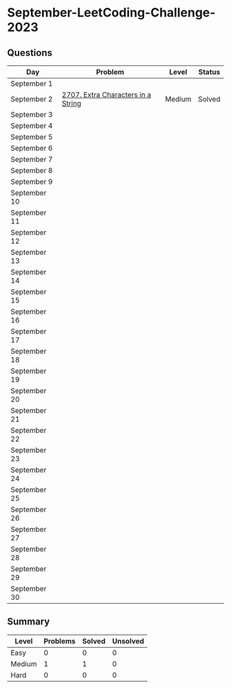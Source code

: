 # September-LeetCoding-Challenge-2023

## Questions
| Day | Problem | Level | Status |
| --- | --- | --- | --- |
| September 1 | []() |  |  |
| September 2 | [2707. Extra Characters in a String](https://leetcode.com/problems/extra-characters-in-a-string/) | Medium | Solved |
| September 3 | []() |  |  |
| September 4 | []() |  |  |
| September 5 | []() |  |  |
| September 6 | []() |  |  |
| September 7 | []() |  |  |
| September 8 | []() |  |  |
| September 9 | []() |  |  |
| September 10 | []() |  |  |
| September 11 | []() |  |  |
| September 12 | []() |  |  |
| September 13 | []() |  |  |
| September 14 | []() |  |  |
| September 15 | []() |  |  |
| September 16 | []() |  |  |
| September 17 | []() |  |  |
| September 18 | []() |  |  |
| September 19 | []() |  |  |
| September 20 | []() |  |  |
| September 21 | []() |  |  |
| September 22 | []() |  |  |
| September 23 | []() |  |  |
| September 24 | []() |  |  |
| September 25 | []() |  |  |
| September 26 | []() |  |  |
| September 27 | []() |  |  |
| September 28 | []() |  |  |
| September 29 | []() |  |  |
| September 30 | []() |  |  |
## Summary
| Level  | Problems | Solved | Unsolved |
| ---    | --- | --- | --- |
| Easy   | 0 | 0 | 0 |
| Medium | 1 | 1 | 0 |
| Hard   | 0 | 0 | 0 |

